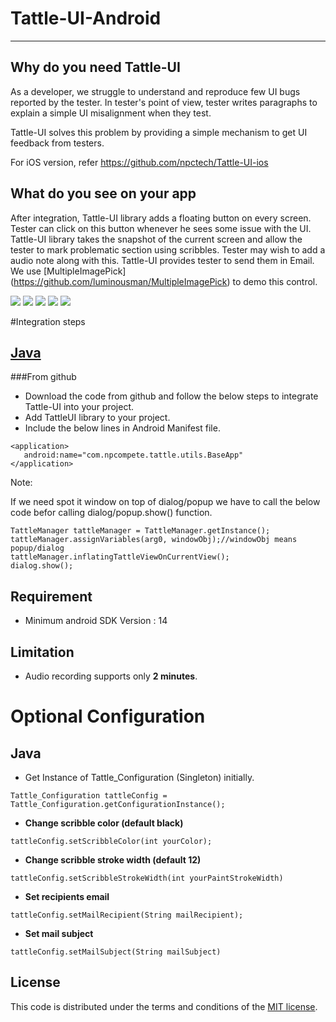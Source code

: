 # Tattle-UI-Android
-----------------

## Why do you need Tattle-UI

As a developer, we struggle to understand and reproduce few UI 
bugs reported by the tester. In tester's point of view, tester 
writes paragraphs to explain a simple UI misalignment when they test.

Tattle-UI solves this problem by providing a simple mechanism to get UI feedback 
from testers.

For iOS version, refer https://github.com/npctech/Tattle-UI-ios

## What do you see on your app

After integration, Tattle-UI library adds a floating button on every screen. 
Tester can click on this button whenever he sees some issue with the UI. 
Tattle-UI library takes the snapshot of the current screen and allow the tester 
to mark problematic section using scribbles. Tester may wish to add a audio note along with this. 
Tattle-UI provides tester to send them in Email. We use [MultipleImagePick] (https://github.com/luminousman/MultipleImagePick) to demo this control.

[![](https://github.com/npctech/Tattle-UI-Android/blob/master/ScreenShots/tattle_icon.png)](https://raw.githubusercontent.com/npctech/Tattle-UI-Android/master/ScreenShots/tattle_icon.png)
[![](https://github.com/npctech/Tattle-UI-Android/blob/master/ScreenShots/scribble.png)](https://raw.githubusercontent.com/npctech/Tattle-UI-Android/master/ScreenShots/scribble.png)
[![](https://github.com/npctech/Tattle-UI-Android/blob/master/ScreenShots/record.png)](https://raw.githubusercontent.com/npctech/Tattle-UI-Android/master/ScreenShots/record.png)
[![](https://github.com/npctech/Tattle-UI-Android/blob/master/ScreenShots/play_audio.png)](https://raw.githubusercontent.com/npctech/Tattle-UI-Android/master/ScreenShots/play_audio.png)
[![](https://github.com/npctech/Tattle-UI-Android/blob/master/ScreenShots/send_mail.png)](https://raw.githubusercontent.com/npctech/Tattle-UI-Android/master/ScreenShots/send_mail.png)

#Integration steps

## [Java](https://github.com/npctech/Tattle-UI-Android/tree/master/)

###From github 

* Download the code from github and follow the below steps to integrate Tattle-UI into your project.
* Add TattleUI library to your project.
* Include the below lines in Android Manifest file.
```
<application> 
   android:name="com.npcompete.tattle.utils.BaseApp" 
</application>
```

Note:

If we need spot it window on top of dialog/popup we have to call the below code befor calling dialog/popup.show() function.
```
TattleManager tattleManager = TattleManager.getInstance();	
tattleManager.assignVariables(arg0, windowObj);//windowObj means popup/dialog
tattleManager.inflatingTattleViewOnCurrentView();
dialog.show();
```

## Requirement

* Minimum android SDK Version : 14

## Limitation

- Audio recording supports only **2 minutes**.

# Optional Configuration

## Java

* Get Instance of Tattle_Configuration (Singleton) initially.
``` 
Tattle_Configuration tattleConfig = Tattle_Configuration.getConfigurationInstance();
```
* **Change scribble color (default black)**
```
tattleConfig.setScribbleColor(int yourColor);
```
* **Change scribble stroke width (default 12)**
```
tattleConfig.setScribbleStrokeWidth(int yourPaintStrokeWidth)
```
* **Set recipients email**
```
tattleConfig.setMailRecipient(String mailRecipient);
```
* **Set mail subject**
```
tattleConfig.setMailSubject(String mailSubject)
```
## License  
  
This code is distributed under the terms and conditions of the [MIT license](LICENSE).
